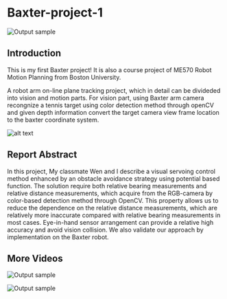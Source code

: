 # Baxter-project-1

![Output sample](https://github.com/zhouyuan7/Baxter-project-1/blob/master/gif/baxter_project_1_gif_3.gif)

## Introduction

This is my first Baxter project! It is also a course project of ME570 Robot Motion Planning from Boston University. 

A robot arm on-line plane tracking project, which in detail can be divideded into vision and motion parts. For vision part, using Baxter arm camera recongnize a tennis target using color detection method through openCV and given depth information convert the target camera view frame location to the baxter coordinate system.  

![alt text](https://github.com/zhouyuan7/Baxter-project-1/blob/master/gif/paper_final.jpg)

## Report Abstract

In this project, My classmate Wen and I describe a visual servoing control method enhanced by an obstacle avoidance strategy 
using  potential based function. The solution require both relative bearing measurements and relative distance measurements, 
which  acquire from the RGB-camera by color-based detection method through OpenCV. This property allows us to reduce the 
dependence  on the relative distance measurements, which are relatively more inaccurate compared with relative bearing 
measurements in most cases. Eye-in-hand sensor arrangement can provide a relative high accuracy and avoid vision collision. 
We also validate our approach by implementation on the Baxter robot.


## More Videos

![Output sample](https://github.com/zhouyuan7/Baxter-project-1/blob/master/gif/baxter_project_1_gif_1.gif)

![Output sample](https://github.com/zhouyuan7/Baxter-project-1/blob/master/gif/baxter_project_1_gif_2.gif)

